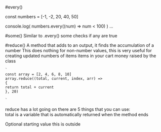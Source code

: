 #every()

const numbers = [-1, -2, 20, 40, 50]

console.log(
	numbers.every((num) => num < 100)
)
...

#some()
Similar to .every() some checks if any are true

#reduce()
A method that adds to an output, it finds the accumulation of a number
This does nothing for non-number values, this is very useful for creating updated numbers of items
	items in your cart
	money raised by the class
	
	`
	const array = [2, 4, 6, 8, 10]
	array.reduce((total, current, index, arr) =>
	{
	return total + current
	}, 20)
	
	`
reduce has a lot going on there are 5 things that you can use:	
total is a variable that is automatically returned when the method ends

Optional starting value 
this is outside
